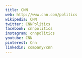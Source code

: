 ```yaml
---
title: CNN
web: http://www.cnn.com/politics
wikipedia: CNN
twitter: CNNPolitics
facebook: cnnpolitics
instagram: cnnpolitics
youtube: CNN
pinterest: Cnn
linkedin: company/cnn
---
```

